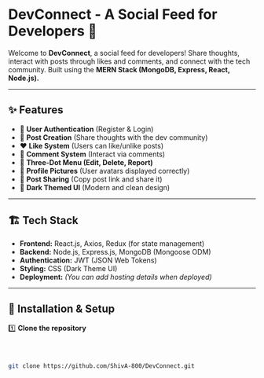 # DevConnect - A Social Feed for Developers 🚀

Welcome to **DevConnect**, a social feed for developers! Share thoughts, interact with posts through likes and comments, and connect with the tech community. Built using the **MERN Stack (MongoDB, Express, React, Node.js).**  

---

## ✨ Features
- 🔐 **User Authentication** (Register & Login)
- 📝 **Post Creation** (Share thoughts with the dev community)
- ❤️ **Like System** (Users can like/unlike posts)
- 💬 **Comment System** (Interact via comments)
- 📌 **Three-Dot Menu (Edit, Delete, Report)**
- 👤 **Profile Pictures** (User avatars displayed correctly)
- 🔗 **Post Sharing** (Copy post link and share it)
- 🎨 **Dark Themed UI** (Modern and clean design)

---

## 🏗️ Tech Stack
- **Frontend:** React.js, Axios, Redux (for state management)
- **Backend:** Node.js, Express.js, MongoDB (Mongoose ODM)
- **Authentication:** JWT (JSON Web Tokens)
- **Styling:** CSS (Dark Theme UI)
- **Deployment:** *(You can add hosting details when deployed)*

---

## 🚀 Installation & Setup
1️⃣ **Clone the repository**
```sh



git clone https://github.com/ShivA-800/DevConnect.git

